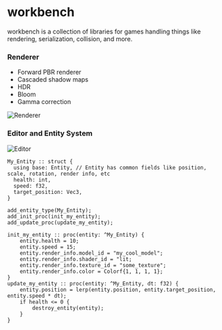 # workbench

workbench is a collection of libraries for games handling things like rendering, serialization, collision, and more.

### Renderer

* Forward PBR renderer
* Cascaded shadow maps
* HDR
* Bloom
* Gamma correction

![Renderer](https://i.imgur.com/BAEvzkQ.png)

### Editor and Entity System

![Editor](https://i.imgur.com/hkVqpDC.png)

```odin
My_Entity :: struct {
  using base: Entity, // Entity has common fields like position, scale, rotation, render info, etc
  health: int,
  speed: f32,
  target_position: Vec3,
}

add_entity_type(My_Entity);
add_init_proc(init_my_entity);
add_update_proc(update_my_entity);

init_my_entity :: proc(entity: ^My_Entity) {
    entity.health = 10;
    entity.speed = 15;
    entity.render_info.model_id = "my_cool_model";
    entity.render_info.shader_id = "lit;
    entity.render_info.texture_id = "some_texture";
    entity.render_info.color = Colorf{1, 1, 1, 1};
}
update_my_entity :: proc(entity: ^My_Entity, dt: f32) {
    entity.position = lerp(entity.position, entity.target_position, entity.speed * dt);
    if health <= 0 {
        destroy_entity(entity);
    }
}
```

